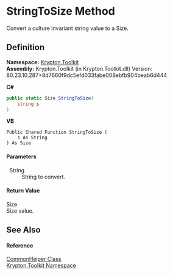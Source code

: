 # StringToSize Method


Convert a culture invariant string value to a Size.



## Definition
**Namespace:** <a href="79d2eac2-21f4-54ff-7552-b20c33c30600.md">Krypton.Toolkit</a>  
**Assembly:** Krypton.Toolkit (in Krypton.Toolkit.dll) Version: 80.23.10.287+8d7660f9dc5efd033fabe008ebfb904beab6d444

**C#**
``` C#
public static Size StringToSize(
	string s
)
```
**VB**
``` VB
Public Shared Function StringToSize ( 
	s As String
) As Size
```



#### Parameters
<dl><dt>  String</dt><dd>String to convert.</dd></dl>

#### Return Value
Size  
Size value.

## See Also


#### Reference
<a href="13744a42-834d-93cd-437f-a5a616717068.md">CommonHelper Class</a>  
<a href="79d2eac2-21f4-54ff-7552-b20c33c30600.md">Krypton.Toolkit Namespace</a>  
